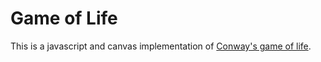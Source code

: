# Game of Life

This is a javascript and canvas implementation of [Conway's game of life](https://en.wikipedia.org/wiki/Conway%27s_Game_of_Life). 
